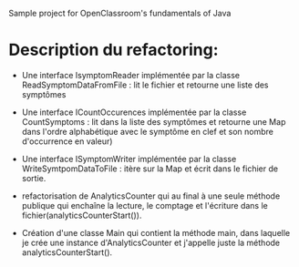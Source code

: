 Sample project for OpenClassroom's fundamentals of Java

# Description du refactoring: 


* Une interface IsymptomReader implémentée par la classe ReadSymptomDataFromFile : lit le fichier et retourne une liste des symptômes

* Une interface ICountOccurences implémentée par la classe CountSymptoms :
  lit dans la liste des symptômes et retourne une Map dans l'ordre alphabétique avec le symptôme en clef et son nombre d'occurrence en valeur)

* Une interface ISymptomWriter implémentée par la classe WriteSymtpomDataToFile : itère sur la Map et écrit dans le fichier de sortie.

* refactorisation de AnalyticsCounter qui au final à une seule méthode publique qui enchaîne la lecture, le comptage et l'écriture dans le fichier(analyticsCounterStart()).

* Création d'une classe Main qui contient la méthode main, dans laquelle je crée une instance d'AnalyticsCounter et j'appelle juste la méthode analyticsCounterStart().

